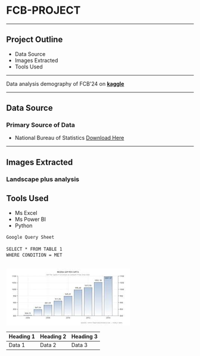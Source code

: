 # FCB-PROJECT
---

## Project Outline
- Data Source
- Images Extracted
- Tools Used

---
  
Data analysis demography of FCB'24 on **[kaggle](www.kaggle.com)**

---

## Data Source
### Primary Source of Data
- National Bureau of Statistics [Download Here](www.nigerianstat.gov.ng)

---

## Images Extracted
### Landscape plus analysis

## Tools Used

- Ms Excel 
- Ms Power BI
- Python


```
Google Query Sheet

SELECT * FROM TABLE 1
WHERE CONDITION = MET


```

![](BureauStatistics.jpeg)

|Heading 1 | Heading 2| Heading 3|
|----------|----------|----------|
|Data 1| Data 2|Data 3|
